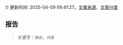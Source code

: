:alarm_clock: 更新时间: 2025-04-09 09:41:27。[文章来源](/README.md)、[文章分类](/TAGS.md)

## 报告


> 关键字：`报告`、`月报`



